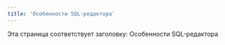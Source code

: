 ```yaml
---
title: 'Особенности SQL-редактора'
---
```


Эта страница соответствует заголовку: Особенности SQL-редактора